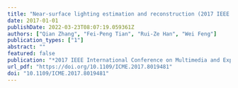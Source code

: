 ```yaml
---
title: "Near-surface lighting estimation and reconstruction (2017 IEEE International Conference on Multimedia and Expo, 2017)"
date: 2017-01-01
publishDate: 2022-03-23T08:07:19.059361Z
authors: ["Qian Zhang", "Fei-Peng Tian", "Rui-Ze Han", "Wei Feng"]
publication_types: ["1"]
abstract: ""
featured: false
publication: "*2017 IEEE International Conference on Multimedia and Expo, ICME 2017, Hong Kong, China, July 10-14, 2017*"
url_pdf: "https://doi.org/10.1109/ICME.2017.8019481"
doi: "10.1109/ICME.2017.8019481"
---
```


